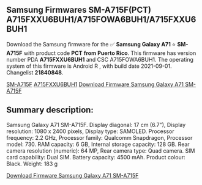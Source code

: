 <h2>Samsung Firmwares SM-A715F(PCT) A715FXXU6BUH1/A715FOWA6BUH1/A715FXXU6BUH1</h2>
Download the Samsung firmware for the ✅ <strong>Samsung Galaxy A71 </strong> ⭐ <strong>SM-A715F</strong> with product code <strong>PCT</strong> <strong> from Puerto Rico</strong>. This firmware has version number PDA <strong>A715FXXU6BUH1</strong> and CSC A715FOWA6BUH1. The operating system of this firmware is Android R , with build date 2021-09-01. Changelist <strong>21840848</strong>.


[SM-A715F](https://samfirm.shop/samsung/model/SM-A715F)
[A715FXXU6BUH1](https://samfirm.shop/samsung/pda/A715FXXU6BUH1)
[Download Firmware Samsung Galaxy A71 SM-A715F](https://samfirm.shop/samsung/firmware/452329)
<h2>Summary description:</h2>
<p>Samsung Galaxy A71 SM-A715F. Display diagonal: 17 cm (6.7"), Display resolution: 1080 x 2400 pixels, Display type: SAMOLED. Processor frequency: 2.2 GHz, Processor family: Qualcomm Snapdragon, Processor model: 730. RAM capacity: 6 GB, Internal storage capacity: 128 GB. Rear camera resolution (numeric): 64 MP, Rear camera type: Quad camera. SIM card capability: Dual SIM. Battery capacity: 4500 mAh. Product colour: Black. Weight: 183 g</p>


[Download Firmware Samsung Galaxy A71 SM-A715F](https://samfirm.shop/samsung/firmware/452329)
